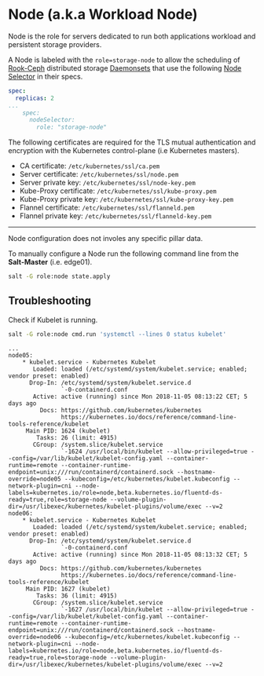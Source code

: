 # Node (a.k.a Workload Node)

Node is the role for servers dedicated to run both applications workload and persistent storage providers.

A Node is labeled with the `role=storage-node` to allow the scheduling of [Rook-Ceph](https://rook.io) distributed storage [Daemonsets](https://kubernetes.io/docs/concepts/workloads/controllers/daemonset/) that use the following [Node Selector](https://kubernetes.io/docs/concepts/configuration/assign-pod-node/) in their specs.

```yaml
spec:
  replicas: 2
...
    spec:
      nodeSelector:
        role: "storage-node"
```

The following certificates are required for the TLS mutual authentication and encryption with the Kubernetes control-plane (i.e Kubernetes masters).

* CA certificate: `/etc/kubernetes/ssl/ca.pem`
* Server certificate: `/etc/kubernetes/ssl/node.pem`
* Server private key: `/etc/kubernetes/ssl/node-key.pem`
* Kube-Proxy certificate: `/etc/kubernetes/ssl/kube-proxy.pem`
* Kube-Proxy private key: `/etc/kubernetes/ssl/kube-proxy-key.pem`
* Flannel certificate: `/etc/kubernetes/ssl/flanneld.pem`
* Flannel private key: `/etc/kubernetes/ssl/flanneld-key.pem`

---

Node configuration does not involes any specific pillar data.

To manually configure a Node run the following command line from the **Salt-Master** (i.e. edge01).

```bash
salt -G role:node state.apply
```

## Troubleshooting

Check if Kubelet is running.

```bash
salt -G role:node cmd.run 'systemctl --lines 0 status kubelet'
```

```text
...
node05:
    * kubelet.service - Kubernetes Kubelet
       Loaded: loaded (/etc/systemd/system/kubelet.service; enabled; vendor preset: enabled)
      Drop-In: /etc/systemd/system/kubelet.service.d
               `-0-containerd.conf
       Active: active (running) since Mon 2018-11-05 08:13:22 CET; 5 days ago
         Docs: https://github.com/kubernetes/kubernetes
               https://kubernetes.io/docs/reference/command-line-tools-reference/kubelet
     Main PID: 1624 (kubelet)
        Tasks: 26 (limit: 4915)
       CGroup: /system.slice/kubelet.service
               `-1624 /usr/local/bin/kubelet --allow-privileged=true --config=/var/lib/kubelet/kubelet-config.yaml --container-runtime=remote --container-runtime-endpoint=unix:///run/containerd/containerd.sock --hostname-override=node05 --kubeconfig=/etc/kubernetes/kubelet.kubeconfig --network-plugin=cni --node-labels=kubernetes.io/role=node,beta.kubernetes.io/fluentd-ds-ready=true,role=storage-node --volume-plugin-dir=/usr/libexec/kubernetes/kubelet-plugins/volume/exec --v=2
node06:
    * kubelet.service - Kubernetes Kubelet
       Loaded: loaded (/etc/systemd/system/kubelet.service; enabled; vendor preset: enabled)
      Drop-In: /etc/systemd/system/kubelet.service.d
               `-0-containerd.conf
       Active: active (running) since Mon 2018-11-05 08:13:32 CET; 5 days ago
         Docs: https://github.com/kubernetes/kubernetes
               https://kubernetes.io/docs/reference/command-line-tools-reference/kubelet
     Main PID: 1627 (kubelet)
        Tasks: 36 (limit: 4915)
       CGroup: /system.slice/kubelet.service
               `-1627 /usr/local/bin/kubelet --allow-privileged=true --config=/var/lib/kubelet/kubelet-config.yaml --container-runtime=remote --container-runtime-endpoint=unix:///run/containerd/containerd.sock --hostname-override=node06 --kubeconfig=/etc/kubernetes/kubelet.kubeconfig --network-plugin=cni --node-labels=kubernetes.io/role=node,beta.kubernetes.io/fluentd-ds-ready=true,role=storage-node --volume-plugin-dir=/usr/libexec/kubernetes/kubelet-plugins/volume/exec --v=2
```